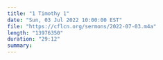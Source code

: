```yaml
---
title: "1 Timothy 1"
date: "Sun, 03 Jul 2022 10:00:00 EST"
file: "https://cflcn.org/sermons/2022-07-03.m4a"
length: "13976350"
duration: "29:12"
summary: 
---
```

